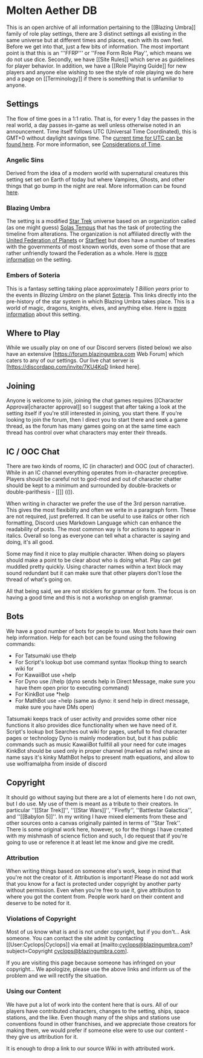 <!-- TITLE: Home -->
<!-- SUBTITLE: Central page for the Molten Aether DB -->

# Molten Aether DB
This is an open archive of all information pertaining to the [[Blazing Umbra]] family of role play settings, there are 3 distinct settings all existing in the same universe but at different times and places, each with its own feel.  Before we get into that, just a few bits of information.  The most important point is that this is an '''FFRP''' or ''Free Form Role Play'', which means we do not use dice.  Secondly, we have [[Site Rules]] which serve as guidelines for player behavior.  In addition, we have a [[Role Playing Guide]] for new players and anyone else wishing to see the style of role playing we do here and a page on [[Terminology]] if there is something that is unfamiliar to anyone.

## Settings
The flow of time goes in a 1:1 ratio.  That is, for every 1 day the passes in the real world, a day passes in-game as well unless otherwise noted in an announcement.  Time itself follows UTC (Universal Time Coordinated), this is GMT+0 without daylight savings time.  The [current time for UTC can be found here](https://www.timeanddate.com/worldclock/timezone/utc).  For more information, see [Considerations of Time](considerations-of-time).

### Angelic Sins
Derived from the idea of a modern world with supernatural creatures this setting set set on Earth of today but where Vampires, Ghosts, and other things that go bump in the night are real.  More information can be found [here](angelic-sins).

### Blazing Umbra
The setting is a modified [Star Trek](star-trek) universe based on an organization called (as one might guess) [Solas Tempus](solas-tempus) that has the task of protecting the timeline from alterations.  The organization is not affiliated directly with the [United Federation of Planets](ufp) or [Starfleet](starfleet) but does have a number of treaties with the governments of most known worlds, even some of those that are rather unfriendly toward the Federation as a whole.  Here is [more information](blazing-umbra) on the setting.

### Embers of Soteria
This is a fantasy setting taking place approximately _1 Billion years_ prior to the events in _Blazing Umbra_ on the planet [Soteria](soteria).  This links directly into the pre-history of the star system in which Blazing Umbra takes place.  This is a world of magic, dragons, knights, elves, and anything else.  Here is [more information](embers-of-soteria) about this setting.

## Where to Play
While we usually play on one of our Discord servers (listed below) we also have an extensive [https://forum.blazingumbra.com Web Forum] which caters to any of our settings.  Our live chat server is [https://discordapp.com/invite/7KU4KpD linked here].

## Joining
Anyone is welcome to join, joining the chat games requires [[Character Approval|character approval]] so I suggest that after taking a look at the setting itself if you're still interested in joining, you start there.  If you're looking to join the forum, then I direct you to start there and seek a game thread, as the forum has many games going on at the same time each thread has control over what characters may enter their threads.

## IC / OOC Chat
There are two kinds of rooms, IC (in character) and OOC (out of character). While in an IC channel everything operates from in-character preceptive. Players should be careful not to god-mod and out of character chatter should be kept to a minimum and surrounded by double-brackets or double-parithesis - [[]] (()).

When writing in character we prefer the use of the 3rd person narrative. This gives the most flexibility and often we write in a paragraph form. These are not required, just preferred. It can be useful to use italics or other rich formatting, Discord uses Markdown Language which can enhance the readability of posts. The most common way is for actions to appear in italics. Overall so long as everyone can tell what a character is saying and doing, it's all good.

Some may find it nice to play multiple character.  When doing so players should make a point to be clear about who is doing what.  Play can get muddled pretty quickly. Using character names within a text block may sound redundant but it can make sure that other players don't lose the thread of what's going on.

All that being said, we are not sticklers for grammar or form.  The focus is on having a good time and this is not a workshop on english grammar.

## Bots
We have a good number of bots for people to use. Most bots have their own help information.  Help for each bot can be found using the following commands:
* For Tatsumaki use t!help
* For Script's lookup bot use command syntax !!lookup thing to search wiki for
* For KawaiiBot use +help
* For Dyno use //help (dyno sends help in Direct Message, make sure you have them open prior to executing command)
* For KinkBot use *help
* For MathBot use =help (same as dyno: it send help in direct message, make sure you have DMs open)

Tatsumaki keeps track of user activity and provides some other nice functions it also provides dice functionality when we have need of it.
Script's lookup bot Searches out wiki for pages, usefull to find character pages or technology
Dyno is mainly moderation but, but it has public commands such as music
KawaiiBot fullfill all your need for cute images
KinkBot should be used only in proper channel (marked as nsfw) since as name says it's kinky
MathBot helps to present math equations, and allow to use wolframalpha from inside of discord

## Copyright
It should go without saying but there are a lot of elements here I do not own, but I do use.  My use of them is meant as a tribute to their creators.  In particular ''[[Star Trek]]'', ''[[Star Wars]]'', ''Firefly'', ''Battlestar Galactica'', and ''[[Babylon 5]]''.  In my writing I have mixed elements from these and other sources onto a canvas originally painted in terms of ''Star Trek''.  There is some original work here, however, so for the things I have created with my mishmash of science fiction and such, I do request that if you're going to use or reference it at least let me know and give me credit.

### Attribution
When writing things based on someone else's work, keep in mind that you're not the creator of it.  Attribution is important!  Please do not add work that you know for a fact is protected under copyright by another party without permission.  Even when you're free to use it, give attribution to where you got the content from.  People work hard on their content and deserve to be noted for it.

### Violations of Copyright
Most of us know what is and is not under copyright, but if you don't...  Ask someone.  You can contact the site admit by contacting [[User:Cyclops|Cyclops]] via email at [mailto:cyclops@blazingumbra.com?subject=Copyright cyclops@blazingumbra.com].

If you are visiting this page because someone has infringed on your copyright...  We apologize, please use the above links and inform us of the problem and we will rectify the situation.

### Using our Content
We have put a lot of work into the content here that is ours.  All of our players have contributed characters, changes to the setting, ships, space stations, and the like.  Even though many of the ships and stations use conventions found in other franchises, and we appreciate those creators for making them, we would prefer if someone else were to use our content - they give us attribution for it.

It is enough to drop a link to our source Wiki in with attributed work.